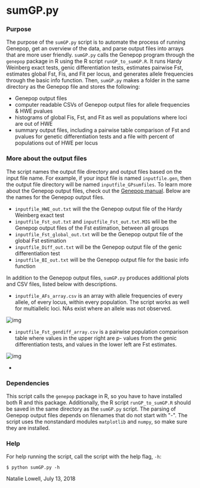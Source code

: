 # sumGP.py

### Purpose

The purpose of the `sumGP.py` script is to automate the process of running Genepop, get an overview of the data, and parse output files into arrays that are more user friendly. `sumGP.py` calls the Genepop program through the `genepop` package in R using the R script `runGP_to_sumGP.R`. It runs Hardy Weinberg exact tests, genic differentiation tests, estimates pairwise Fst, estimates global Fst, Fis, and Fit per locus, and generates allele frequencies through the basic info function. Then, `sumGP.py` makes a folder in the same directory as the Genepop file and stores the following:
 - Genepop output files
 - computer readable CSVs of Genepop output files for allele frequencies & HWE pvalues
 - histograms of global Fis, Fst, and Fit as well as populations where loci are out of HWE
 - summary output files, including a pairwise table comparison of Fst and pvalues for genetic differentiation tests and a file with percent of populations out of HWE per locus

### More about the output files

The script names the output file directory and output files based on the input file name. For example, if your input file is named `inputfile.gen`, then the output file directory will be named `inputfile_GPsumfiles`. To learn more about the Genepop output files, check out the [Genepop manual](http://kimura.univ-montp2.fr/~rousset/Genepop4.7.pdf). Below are the names for the Genepop output files.

- `inputfile_HWE_out.txt` will the the Genepop output file of the Hardy Weinberg exact test
- `inputfile_Fst_out.txt` and `inputfile_Fst_out.txt.MIG` wlil be the Genepop output files of the Fst estimation, between all groups
- `inputfile_Fst_global_out.txt` will be the Genepop output file of the global Fst estimation
- `inputfile_Diff_out.txt` will be the Genepop output file of the genic differentiation test
- `inputfile_BI_out.txt` will be the Genepop output file for the basic info function

In addition to the Genepop output files, `sumGP.py` produces additional plots and CSV files, listed below with descriptions.

 - `inputfile_AFs_array.csv` is an array with allele frequencies of every allele, of every locus, within every population. The script works as well for multiallelic loci. NAs exist where an allele was not observed.

![img](https://github.com/nclowell/SeaCukes/blob/master/Imgs_for_Notebooks/afs_for_sumgpreadme2.png?raw=true)

- `inputfile_Fst_gendiff_array.csv` is a pairwise population comparison table where values in the upper right are p- values from the genic differentiation tests, and values in the lower left are Fst estimates.

![img]()

- 

### Dependencies

This script calls the `genepop` package in R, so you have to have installed both R and this package. Additionally, the R script `runGP_to_sumGP.R` should be saved in the same directory as the `sumGP.py` script. The parsing of Genepop output files depends on filenames that do not start with "-". The script uses the nonstandard modules `matplotlib` and `numpy`, so make sure they are installed.
### Help

For help running the script, call the script with the help flag, `-h`:

``$ python sumGP.py -h``

Natalie Lowell, July 13, 2018